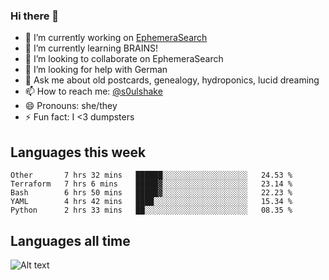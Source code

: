 ### Hi there 👋

<!--
**soulshake/soulshake** is a ✨ _special_ ✨ repository because its `README.md` (this file) appears on your GitHub profile.

Here are some ideas to get you started:

- 🔭 I’m currently working on ...
- 🌱 I’m currently learning ...
- 👯 I’m looking to collaborate on ...
- 🤔 I’m looking for help with ...
- 💬 Ask me about ...
- 📫 How to reach me: ...
- 😄 Pronouns: ...
- ⚡ Fun fact: ...
-->


- 🔭 I’m currently working on [EphemeraSearch](https://www.ephemerasearch.com/)
- 🌱 I’m currently learning BRAINS!
- 👯 I’m looking to collaborate on EphemeraSearch
- 🤔 I’m looking for help with German
- 💬 Ask me about old postcards, genealogy, hydroponics, lucid dreaming
- 📫 How to reach me: [@s0ulshake](https://twitter.com/soulshake)
- 😄 Pronouns: she/they
- ⚡ Fun fact: I <3 dumpsters

## Languages this week

<!--START_SECTION:waka-->
```text
Other       7 hrs 32 mins   ██████░░░░░░░░░░░░░░░░░░░   24.53 % 
Terraform   7 hrs 6 mins    █████▓░░░░░░░░░░░░░░░░░░░   23.14 % 
Bash        6 hrs 50 mins   █████▓░░░░░░░░░░░░░░░░░░░   22.23 % 
YAML        4 hrs 42 mins   ████░░░░░░░░░░░░░░░░░░░░░   15.34 % 
Python      2 hrs 33 mins   ██░░░░░░░░░░░░░░░░░░░░░░░   08.35 % 
```
<!--END_SECTION:waka-->

## Languages all time
![Alt text](https://wakatime.com/share/@aj/6aa10b67-a5e9-4fb1-acaf-8692f4385172.svg)
